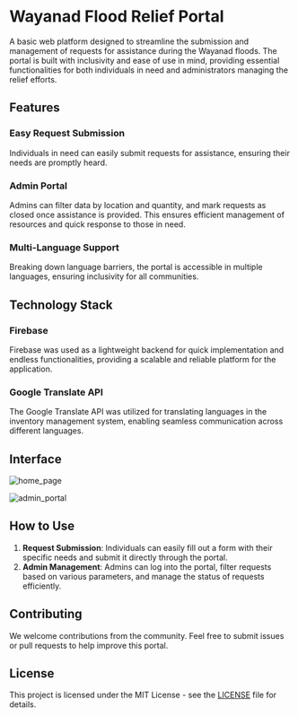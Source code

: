 # Wayanad Flood Relief Portal

A basic web platform designed to streamline the submission and management of requests for assistance during the Wayanad floods. The portal is built with inclusivity and ease of use in mind, providing essential functionalities for both individuals in need and administrators managing the relief efforts.

## Features

### Easy Request Submission
Individuals in need can easily submit requests for assistance, ensuring their needs are promptly heard.

### Admin Portal
Admins can filter data by location and quantity, and mark requests as closed once assistance is provided. This ensures efficient management of resources and quick response to those in need.

### Multi-Language Support
Breaking down language barriers, the portal is accessible in multiple languages, ensuring inclusivity for all communities.

## Technology Stack

### Firebase
Firebase was used as a lightweight backend for quick implementation and endless functionalities, providing a scalable and reliable platform for the application.

### Google Translate API
The Google Translate API was utilized for translating languages in the inventory management system, enabling seamless communication across different languages.

## Interface

![home_page](screenshots/home_page.png)


![admin_portal](screenshots/admin_portal.png)


## How to Use

1. **Request Submission**: Individuals can easily fill out a form with their specific needs and submit it directly through the portal.
2. **Admin Management**: Admins can log into the portal, filter requests based on various parameters, and manage the status of requests efficiently.

## Contributing

We welcome contributions from the community. Feel free to submit issues or pull requests to help improve this portal.

## License

This project is licensed under the MIT License - see the [LICENSE](LICENSE) file for details.
